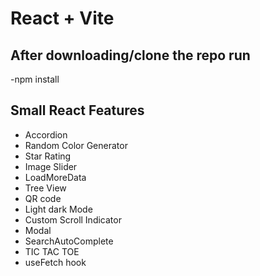 # React + Vite

## After downloading/clone the repo run 
-npm install

## Small React Features

- Accordion
- Random Color Generator
- Star Rating
- Image Slider
- LoadMoreData
- Tree View
- QR code
- Light dark Mode
- Custom Scroll Indicator
- Modal
- SearchAutoComplete
- TIC TAC TOE
- useFetch hook

